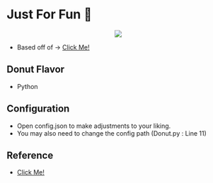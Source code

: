 # Just For Fun 🍩

<p align='center'>
    <img src='https://i.ibb.co/M2xGDtv/Code-P8l-Xd-DWqwn.png?width=464&height=429'>
</p>

* Based off of -> [Click Me!](https://www.a1k0n.net/2011/07/20/donut-math.html)  

## Donut Flavor
* Python

## Configuration
* Open config.json to make adjustments to your liking.
* You may also need to change the config path (Donut.py : Line 11)

## Reference
* [Click Me!](https://github.com/hadal1337/ASCII-Doughnut/blob/master/ASCII%20Doughnut.cpp)

